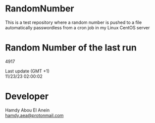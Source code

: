 # RandomNumber    
This is a test repository where a random number is pushed to a file automatically passwordless from a cron job in my Linux CentOS server    
# Random Number of the last run   
4917
      
Last update (GMT +1)    
11/23/23 02:00:02
# Developer    
Hamdy Abou El Anein   
hamdy.aea@protonmail.com
